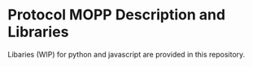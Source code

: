 # Protocol MOPP Description and Libraries

Libaries (WIP) for python and javascript are provided in this repository.


